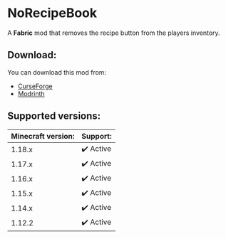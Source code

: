 # NoRecipeBook
A **Fabric** mod that removes the recipe button from the players inventory.

## Download:
You can download this mod from:
* [CurseForge](https://www.curseforge.com/minecraft/mc-mods/norecipebook-fabric)
* [Modrinth](https://modrinth.com/mod/norecipebook-fabric)

## Supported versions:
Minecraft version: | Support:
------------------ | --------
1.18.x | ✔️ Active
1.17.x | ✔️ Active
1.16.x | ✔️ Active
1.15.x | ✔️ Active
1.14.x | ✔️ Active
1.12.2 | ✔️ Active
